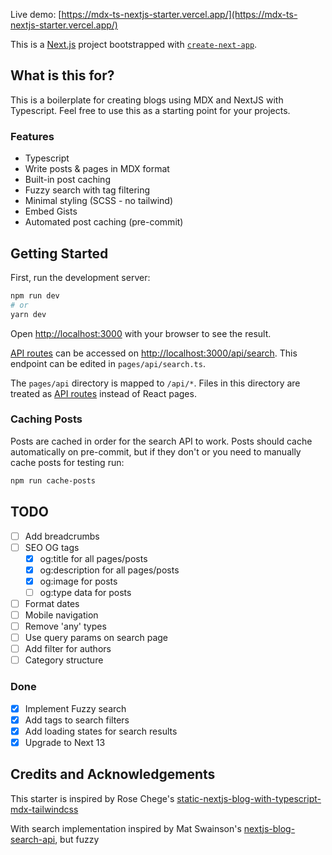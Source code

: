 Live demo: [https://mdx-ts-nextjs-starter.vercel.app/](https://mdx-ts-nextjs-starter.vercel.app/)

This is a [Next.js](https://nextjs.org/) project bootstrapped with [`create-next-app`](https://github.com/vercel/next.js/tree/canary/packages/create-next-app).

## What is this for?

This is a boilerplate for creating blogs using MDX and NextJS with Typescript. Feel free to use this as a starting point for your projects.

### Features

- Typescript
- Write posts & pages in MDX format
- Built-in post caching
- Fuzzy search with tag filtering
- Minimal styling (SCSS - no tailwind)
- Embed Gists
- Automated post caching (pre-commit)

## Getting Started

First, run the development server:

```bash
npm run dev
# or
yarn dev
```

Open [http://localhost:3000](http://localhost:3000) with your browser to see the result.

[API routes](https://nextjs.org/docs/api-routes/introduction) can be accessed on [http://localhost:3000/api/search](http://localhost:3000/api/search). This endpoint can be edited in `pages/api/search.ts`.

The `pages/api` directory is mapped to `/api/*`. Files in this directory are treated as [API routes](https://nextjs.org/docs/api-routes/introduction) instead of React pages.

### Caching Posts

Posts are cached in order for the search API to work. Posts should cache automatically on pre-commit, but if they don't or you need to manually cache posts for testing run:

```bash
npm run cache-posts
```

## TODO

- [ ] Add breadcrumbs
- [ ] SEO OG tags
  - [x] og:title for all pages/posts
  - [x] og:description for all pages/posts
  - [x] og:image for posts
  - [ ] og:type data for posts
- [ ] Format dates
- [ ] Mobile navigation
- [ ] Remove 'any' types
- [ ] Use query params on search page
- [ ] Add filter for authors
- [ ] Category structure

### Done
- [x] Implement Fuzzy search
- [x] Add tags to search filters
- [x] Add loading states for search results
- [x] Upgrade to Next 13  

## Credits and Acknowledgements
This starter is inspired by Rose Chege's [static-nextjs-blog-with-typescript-mdx-tailwindcss](https://github.com/Rose-stack/static-nextjs-blog-with-typescript-mdx-tailwindcss)

With search implementation inspired by Mat Swainson's [nextjs-blog-search-api](https://github.com/matswainson/nextjs-blog-search-api/tree/master), but fuzzy
